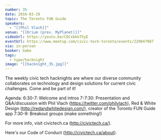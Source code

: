 ```yaml
---
number: 35
date: 2016-03-29
topic: The Toronto FUN Guide
speakers:
  - "[[Phil Vlach]]"
venue: "[[Orium (prev. MyPlanet)]]"
videoUrl: https://youtu.be/CDCxbkkT5yE
eventUrl: https://www.meetup.com/civic-tech-toronto/events/229047907
via: in-person
booker: Gabe
tags:
  - type/hacknight
image: "[[hacknight_35.jpg]]"
---
```


The weekly civic tech hacknights are where our diverse community collaborates on technology and design solutions for current civic challenges. Come and be part of it!

Agenda:
6:30-7: Welcome and intros
7-7:30: Presentation and Q&A/discussion with Phil Vlach (https://twitter.com/philvlach), Red & White Design (http://redandwhitedesign.com/), creator of the Toronto FUN Guide app
7:30-9: Breakout groups (make something!)

For more info, visit civictech.ca (http://civictech.ca/).

Here's our Code of Conduct (http://civictech.ca/about).